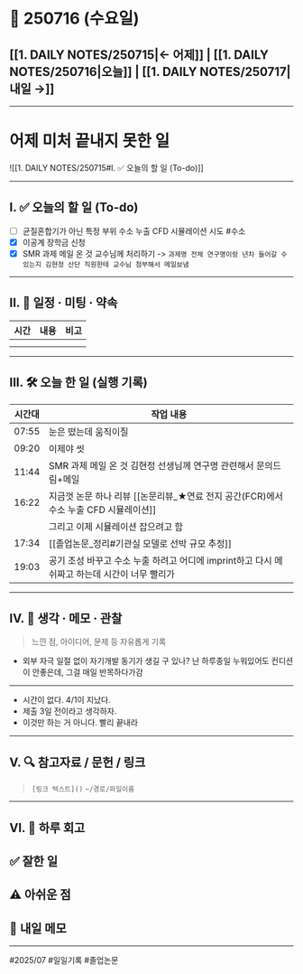 # 📅 250716 (수요일)

## [[1. DAILY NOTES/250715|← 어제]] | [[1. DAILY NOTES/250716|오늘]] | [[1. DAILY NOTES/250717|내일 →]]
---
# 어제 미처 끝내지 못한 일 

![[1. DAILY NOTES/250715#I. ✅ 오늘의 할 일 (To-do)]]

---

## I. ✅ 오늘의 할 일 (To-do)
- [ ] 균질혼합기가 아닌 특정 부위 수소 누출 CFD 시뮬레이션 시도 #수소 
- [x] 이공계 장학금 신청
- [x] SMR 과제 메일 온 것 교수님께 처리하기 -> `과제명 전체 연구명이랑 년차 들어갈 수 있는지 김현정 산단 직원한테 교수님 첨부해서 메일보냄`

---

## II. 📌 일정 · 미팅 · 약속

| 시간  | 내용  | 비고  |
| --- | --- | --- |
|     |     |     |
|     |     |     |

---

## III. 🛠️ 오늘 한 일 (실행 기록)

| 시간대   | 작업 내용                                                     |
| ----- | --------------------------------------------------------- |
| 07:55 | 눈은 떴는데 움직이질                                               |
| 09:20 | 이제야 씻                                                     |
| 11:44 | SMR 과제 메일 온 것 김현정 선생님께 연구명 관련해서 문의드림+메일                   |
| 16:22 | 지금껏 논문 하나 리뷰 [[논문리뷰_★연료 전지 공간(FCR)에서 수소 누출 CFD 시뮬레이션]]    |
|       | 그리고 이제 시뮬레이션 잡으려고 함                                       |
| 17:34 | [[졸업논문_정리#기관실 모델로 선박 규모 추정]]                              |
| 19:03 | 공기 조성 바꾸고 수소 누출 하려고 어디에 imprint하고 다시 메쉬짜고 하는데 시간이 너무 빨리가  |

---

## IV. 🧠 생각 · 메모 · 관찰

> 느낀 점, 아이디어, 문제 등 자유롭게 기록  

- 외부 자극 일절 없이 자기개발 동기가 생길 구 있나? 난 하루종일 누워있어도 컨디션이 안좋은데, 그걸 매일 반목하다가감


---
- 시간이 없다.  4/1이 지났다. 
- 제출 3일 전이라고 생각하자.
- 이것만 하는 거 아니다. 빨리 끝내라

---

## V. 🔍 참고자료 / 문헌 / 링크
> `[링크 텍스트]()`
> `~/경로/파일이름`



---

## VI. 🧾 하루 회고

**✅ 잘한 일**  
- 

**⚠️ 아쉬운 점**  
- 

**📝 내일 메모**  
- 

---

#2025/07 #일일기록 #졸업논문 
